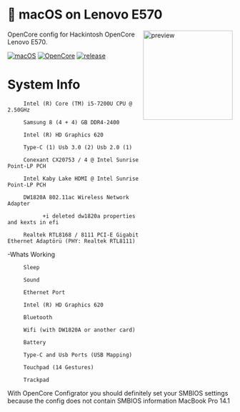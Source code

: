 <!-- omit in toc -->
#  macOS on Lenovo E570

<img align="right" src="https://i.loli.net/2021/02/17/NSFk9yputKJ87jd.png" width="200px" alt="preview">

OpenCore config for Hackintosh OpenCore Lenovo E570.

[![macOS](https://img.shields.io/badge/macOS-10.15.7-orange)](https://www.apple.com/tr/macos/big-sur/)
[![OpenCore](https://img.shields.io/badge/OpenCore-0.6.5-9cf)](https://github.com/acidanthera/OpenCorePkg)
[![release](https://img.shields.io/badge/indir-son%20sürüm-blue.svg)](https://github.com/sutsurup/MONSTER-Hackintosh/releases)


<!-- omit in toc -->
# System Info

         Intel (R) Core (TM) i5-7200U CPU @ 2.50GHz

         Samsung 8 (4 + 4) GB DDR4-2400

         Intel (R) HD Graphics 620

         Type-C (1) Usb 3.0 (2) Usb 2.0 (1)

         Conexant CX20753 / 4 @ Intel Sunrise Point-LP PCH

         Intel Kaby Lake HDMI @ Intel Sunrise Point-LP PCH

         DW1820A 802.11ac Wireless Network Adapter

               +i deleted dw1820a properties and kexts in efi

         Realtek RTL8168 / 8111 PCI-E Gigabit Ethernet Adaptörü (PHY: Realtek RTL8111)


-Whats Working

         Sleep
         
         Sound
         
         Ethernet Port
         
         Intel (R) HD Graphics 620
         
         Bluetooth
         
         Wifi (with DW1820A or another card)
         
         Battery
         
         Type-C and Usb Ports (USB Mapping)
         
         Touchpad (14 Gestures)
         
         Trackpad
    
    
With OpenCore Configrator you should definitely set your SMBIOS settings because the config does not contain SMBIOS information MacBook Pro 14.1

